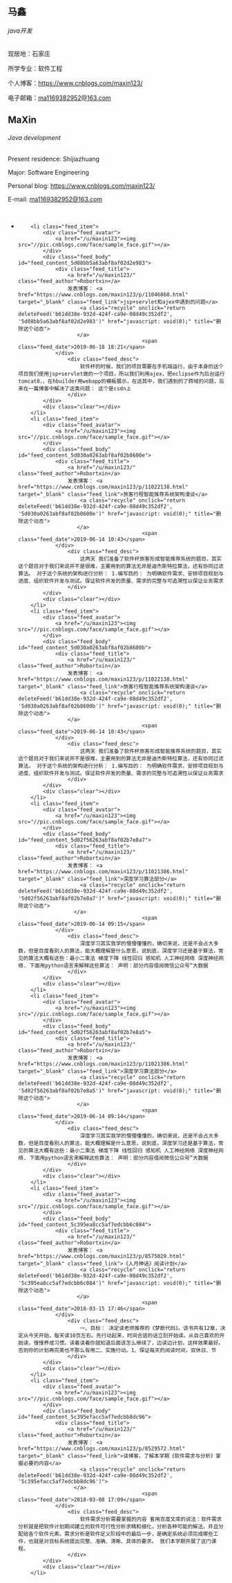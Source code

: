 ## 马鑫

###### java开发

现居地：石家庄

所学专业：软件工程

个人博客：https://www.cnblogs.com/maxin123/

电子邮箱：ma1169382952@163.com





## MaXin

###### Java development

Present residence: Shijiazhuang

Major: Software Engineering

Personal blog: https://www.cnblogs.com/maxin123/

E-mail: ma1169382952@163.com



​      

<ul>        <li class="feed_item">



        <li class="feed_item">
            <div class="feed_avatar">
                <a href="/u/maxin123"><img src="//pic.cnblogs.com/face/sample_face.gif"></a>
            </div>
            <div class="feed_body" id="feed_content_5d08bb5a63abf8af02d2e983">
                <div class="feed_title">
                    <a href="/u/maxin123/" class="feed_author">Robortxin</a>
                    发表博客： <a href="https://www.cnblogs.com/maxin123/p/11046860.html" target="_blank" class="feed_link">jsp+servlet和ajex中遇到的问题</a> 
                        <a class="recycle" onclick="return deleteFeed('b61dd38e-932d-424f-ca9e-08d49c352df2', '5d08bb5a63abf8af02d2e983')" href="javascript: void(0);" title="删除这个动态">
                       </a>
                                            <span class="feed_date">2019-06-18 18:21</span>
                </div>
                    <div class="feed_desc">
                        软件杯的时候，我们的项目需要在手机端运行，由于本身的这个项目我们使用jsp+servlet做的一个项目，所以我们利用ajex，把eclipse作为后台运行tomcat8，，在hbuilder用webapp的模板展示，在这其中，我们遇到的了跨域的问题，后来在一篇博客中解决了这类问题： 这个是csdn上
                    </div>
            </div>            
            <div class="clear"></div>
        </li>
        <li class="feed_item">
            <div class="feed_avatar">
                <a href="/u/maxin123"><img src="//pic.cnblogs.com/face/sample_face.gif"></a>
            </div>
            <div class="feed_body" id="feed_content_5d030a0263abf8af02b8600e">
                <div class="feed_title">
                    <a href="/u/maxin123/" class="feed_author">Robortxin</a>
                    发表博客： <a href="https://www.cnblogs.com/maxin123/p/11022138.html" target="_blank" class="feed_link">旅客行程智能推荐系统架构漫谈</a> 
                        <a class="recycle" onclick="return deleteFeed('b61dd38e-932d-424f-ca9e-08d49c352df2', '5d030a0263abf8af02b8600e')" href="javascript: void(0);" title="删除这个动态">
                       </a>
                                            <span class="feed_date">2019-06-14 10:43</span>
                </div>
                    <div class="feed_desc">
                        这两天 我们准备了软件杯旅客形成智能推荐系统的题目，其实这个题目对于我们来说并不是很难，主要用到的算法无非是迪杰斯特拉算法，还有协同过滤算法。 对于这个系统的架构进行分析： 1.编写目的： 为明确软件需求、安排项目规划与进度、组织软件开发与测试。保证软件开发的质量、需求的完整与可追溯性以保证业务需求
                    </div>
            </div>            
            <div class="clear"></div>
        </li>
        <li class="feed_item">
            <div class="feed_avatar">
                <a href="/u/maxin123"><img src="//pic.cnblogs.com/face/sample_face.gif"></a>
            </div>
            <div class="feed_body" id="feed_content_5d030a0263abf8af02b8600b">
                <div class="feed_title">
                    <a href="/u/maxin123/" class="feed_author">Robortxin</a>
                    发表博客： <a href="https://www.cnblogs.com/maxin123/p/11022138.html" target="_blank" class="feed_link">旅客行程智能推荐系统架构漫谈</a> 
                        <a class="recycle" onclick="return deleteFeed('b61dd38e-932d-424f-ca9e-08d49c352df2', '5d030a0263abf8af02b8600b')" href="javascript: void(0);" title="删除这个动态">
                    </a>
                                            <span class="feed_date">2019-06-14 10:43</span>
                </div>
                    <div class="feed_desc">
                        这两天 我们准备了软件杯旅客形成智能推荐系统的题目，其实这个题目对于我们来说并不是很难，主要用到的算法无非是迪杰斯特拉算法，还有协同过滤算法。 对于这个系统的架构进行分析： 1.编写目的： 为明确软件需求、安排项目规划与进度、组织软件开发与测试。保证软件开发的质量、需求的完整与可追溯性以保证业务需求
                    </div>
            </div>            
            <div class="clear"></div>
        </li>
        <li class="feed_item">
            <div class="feed_avatar">
                <a href="/u/maxin123"><img src="//pic.cnblogs.com/face/sample_face.gif"></a>
            </div>
            <div class="feed_body" id="feed_content_5d02f56263abf8af02b7e8a7">
                <div class="feed_title">
                    <a href="/u/maxin123/" class="feed_author">Robortxin</a>
                    发表博客： <a href="https://www.cnblogs.com/maxin123/p/11021386.html" target="_blank" class="feed_link">深度学习算法部分</a> 
                        <a class="recycle" onclick="return deleteFeed('b61dd38e-932d-424f-ca9e-08d49c352df2', '5d02f56263abf8af02b7e8a7')" href="javascript: void(0);" title="删除这个动态">
                      </a>
                                            <span class="feed_date">2019-06-14 09:15</span>
                </div>
                    <div class="feed_desc">
                        深度学习其实我学的懵懵懂懂的，确切来说，还是不会占大多数，但是百度看别人的算法，能大概理解是什么意思，说到底，深度学习还是基于算法，常见的算法大概有这些：最小二乘法 梯度下降 线性回归 感知机 人工神经网络 深度神经网络. 下面用python语言来解释这些算法： 声明：部分内容借阅微信公众号“大数据
                    </div>
            </div>            
            <div class="clear"></div>
        </li>
        <li class="feed_item">
            <div class="feed_avatar">
                <a href="/u/maxin123"><img src="//pic.cnblogs.com/face/sample_face.gif"></a>
            </div>
            <div class="feed_body" id="feed_content_5d02f56263abf8af02b7e8a5">
                <div class="feed_title">
                    <a href="/u/maxin123/" class="feed_author">Robortxin</a>
                    发表博客： <a href="https://www.cnblogs.com/maxin123/p/11021386.html" target="_blank" class="feed_link">深度学习算法部分</a> 
                        <a class="recycle" onclick="return deleteFeed('b61dd38e-932d-424f-ca9e-08d49c352df2', '5d02f56263abf8af02b7e8a5')" href="javascript: void(0);" title="删除这个动态">
                       </a>
                                            <span class="feed_date">2019-06-14 09:14</span>
                </div>
                    <div class="feed_desc">
                        深度学习其实我学的懵懵懂懂的，确切来说，还是不会占大多数，但是百度看别人的算法，能大概理解是什么意思，说到底，深度学习还是基于算法，常见的算法大概有这些：最小二乘法 梯度下降 线性回归 感知机 人工神经网络 深度神经网络. 下面用python语言来解释这些算法： 声明：部分内容借阅微信公众号“大数据
                    </div>
            </div>            
            <div class="clear"></div>
        </li>
        <li class="feed_item">
            <div class="feed_avatar">
                <a href="/u/maxin123"><img src="//pic.cnblogs.com/face/sample_face.gif"></a>
            </div>
            <div class="feed_body" id="feed_content_5c395ea8cc5af7edcbb6c084">
                <div class="feed_title">
                    <a href="/u/maxin123/" class="feed_author">Robortxin</a>
                    发表博客： <a href="https://www.cnblogs.com/maxin123/p/8575029.html" target="_blank" class="feed_link">《人月神话》阅读计划</a> 
                        <a class="recycle" onclick="return deleteFeed('b61dd38e-932d-424f-ca9e-08d49c352df2', '5c395ea8cc5af7edcbb6c084')" href="javascript: void(0);" title="删除这个动态">
                       </a>
                                            <span class="feed_date">2018-03-15 17:46</span>
                </div>
                    <div class="feed_desc">
                        一、目标： 决定读老师推荐的《梦断代码》。该书共有12章，决定从今天开始，每天读10页左右。先行动起来，时间合适的话立刻开始读。从自己喜欢的开始读，慢慢养成习惯。读着读着你就知道后面该怎么继续了，边读边计划，这样效果最好。否则你的计划再完美也不那么有用二、实施行动。1、保证每天的阅读时间，双休日、节
                    </div>
            </div>            
            <div class="clear"></div>
        </li>
        <li class="feed_item">
            <div class="feed_avatar">
                <a href="/u/maxin123"><img src="//pic.cnblogs.com/face/sample_face.gif"></a>
            </div>
            <div class="feed_body" id="feed_content_5c395efacc5af7edcbb8dc96">
                <div class="feed_title">
                    <a href="/u/maxin123/" class="feed_author">Robortxin</a>
                    发表博客： <a href="https://www.cnblogs.com/maxin123/p/8529572.html" target="_blank" class="feed_link">读博客，了解本学期《软件需求与分析》掌握必要的内容</a> 
                        <a class="recycle" onclick="return deleteFeed('b61dd38e-932d-424f-ca9e-08d49c352df2', '5c395efacc5af7edcbb8dc96')">
                      </a>
                                            <span class="feed_date">2018-03-08 17:09</span>
                </div>
                    <div class="feed_desc">
                        软件需求分析需要掌握的内容 套用百度文库的说法：软件需求分析就是把软件计划期间建立的软件可行性分析求精和细化，分析各种可能的解法，并且分配给各个软件元素。需求分析是软件定义阶段中的最后一步，是确定系统必须完成哪些工作，也就是对目标系统提出完整、准确、清晰、具体的要求。 我们本学期开展了这门课程。 
                    </div>
            </div>            
            <div class="clear"></div>
        </li>
        
    




